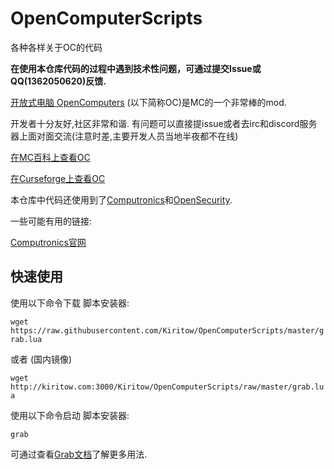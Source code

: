 # OpenComputerScripts

各种各样关于OC的代码

**在使用本仓库代码的过程中遇到技术性问题，可通过提交Issue或QQ(1362050620)反馈.**

[开放式电脑 OpenComputers](https://github.com/MightyPirates/OpenComputers) (以下简称OC)是MC的一个非常棒的mod.

开发者十分友好,社区非常和谐. 有问题可以直接提issue或者去irc和discord服务器上面对面交流(注意时差,主要开发人员当地半夜都不在线)

[在MC百科上查看OC](http://www.mcmod.cn/class/389.html)

[在Curseforge上查看OC](https://minecraft.curseforge.com/projects/opencomputers)

本仓库中代码还使用到了[Computronics](https://github.com/asiekierka/Computronics/tree/master/src/main/resources/assets/computronics/doc/opencomputers/computronics/en_US)和[OpenSecurity](https://github.com/PC-Logix/OpenSecurity/wiki).

一些可能有用的链接:

[Computronics官网](https://wiki.vexatos.com/wiki:computronics)

## 快速使用

使用以下命令下载 脚本安装器:

`wget https://raw.githubusercontent.com/Kiritow/OpenComputerScripts/master/grab.lua`

或者 (国内镜像)

`wget http://kiritow.com:3000/Kiritow/OpenComputerScripts/raw/master/grab.lua`

使用以下命令启动 脚本安装器:

`grab` 

可通过查看[Grab文档](DOC_Grab_zhCN.md)了解更多用法.